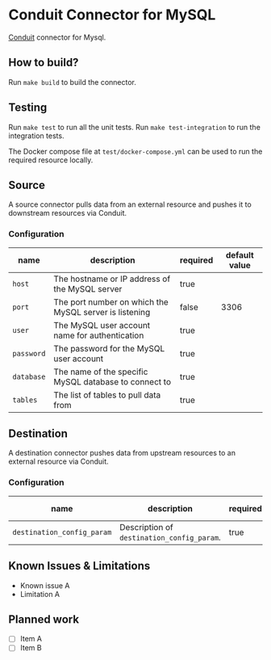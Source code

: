 # Conduit Connector for MySQL

[Conduit](https://conduit.io) connector for Mysql.

## How to build?

Run `make build` to build the connector.

## Testing

Run `make test` to run all the unit tests. Run `make test-integration` to run the integration tests.

The Docker compose file at `test/docker-compose.yml` can be used to run the required resource locally.

## Source

A source connector pulls data from an external resource and pushes it to downstream resources via Conduit.

### Configuration

| name       | description                                            | required | default value |
| ---------- | ------------------------------------------------------ | -------- | ------------- |
| `host`     | The hostname or IP address of the MySQL server         | true     |               |
| `port`     | The port number on which the MySQL server is listening | false    | 3306          |
| `user`     | The MySQL user account name for authentication         | true     |               |
| `password` | The password for the MySQL user account                | true     |               |
| `database` | The name of the specific MySQL database to connect to  | true     |               |
| `tables`   | The list of tables to pull data from                   | true     |               |

## Destination

A destination connector pushes data from upstream resources to an external resource via Conduit.

### Configuration

| name                       | description                                | required | default value |
| -------------------------- | ------------------------------------------ | -------- | ------------- |
| `destination_config_param` | Description of `destination_config_param`. | true     | 1000          |

## Known Issues & Limitations

- Known issue A
- Limitation A

## Planned work

- [ ] Item A
- [ ] Item B
